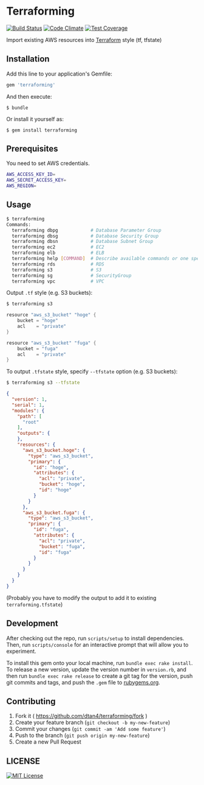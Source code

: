 # Terraforming

[![Build Status](https://travis-ci.org/dtan4/terraforming.svg?branch=master)](https://travis-ci.org/dtan4/terraforming)
[![Code Climate](https://codeclimate.com/github/dtan4/terraforming/badges/gpa.svg)](https://codeclimate.com/github/dtan4/terraforming)
[![Test Coverage](https://codeclimate.com/github/dtan4/terraforming/badges/coverage.svg)](https://codeclimate.com/github/dtan4/terraforming)

Import existing AWS resources into [Terraform](https://terraform.io/) style (tf, tfstate)

## Installation

Add this line to your application's Gemfile:

```ruby
gem 'terraforming'
```

And then execute:

    $ bundle

Or install it yourself as:

    $ gem install terraforming

## Prerequisites

You need to set AWS credentials.

```bash
AWS_ACCESS_KEY_ID=
AWS_SECRET_ACCESS_KEY=
AWS_REGION=
```

## Usage

```bash
$ terraforming
Commands:
  terraforming dbpg            # Database Parameter Group
  terraforming dbsg            # Database Security Group
  terraforming dbsn            # Database Subnet Group
  terraforming ec2             # EC2
  terraforming elb             # ELB
  terraforming help [COMMAND]  # Describe available commands or one specific command
  terraforming rds             # RDS
  terraforming s3              # S3
  terraforming sg              # SecurityGroup
  terraforming vpc             # VPC
```

Output `.tf` style (e.g. S3 buckets):

```bash
$ terraforming s3
```

```go
resource "aws_s3_bucket" "hoge" {
    bucket = "hoge"
    acl    = "private"
}

resource "aws_s3_bucket" "fuga" {
    bucket = "fuga"
    acl    = "private"
}
```

To output `.tfstate` style, specify `--tfstate` option (e.g. S3 buckets):

```bash
$ terraforming s3 --tfstate
```

```json
{
  "version": 1,
  "serial": 1,
  "modules": {
    "path": [
      "root"
    ],
    "outputs": {
    },
    "resources": {
      "aws_s3_bucket.hoge": {
        "type": "aws_s3_bucket",
        "primary": {
          "id": "hoge",
          "attributes": {
            "acl": "private",
            "bucket": "hoge",
            "id": "hoge"
          }
        }
      },
      "aws_s3_bucket.fuga": {
        "type": "aws_s3_bucket",
        "primary": {
          "id": "fuga",
          "attributes": {
            "acl": "private",
            "bucket": "fuga",
            "id": "fuga"
          }
        }
      }
    }
  }
}
```

(Probably you have to modify the output to add it to existing `terraforming.tfstate`)

## Development

After checking out the repo, run `scripts/setup` to install dependencies. Then, run `scripts/console` for an interactive prompt that will allow you to experiment.

To install this gem onto your local machine, run `bundle exec rake install`. To release a new version, update the version number in `version.rb`, and then run `bundle exec rake release` to create a git tag for the version, push git commits and tags, and push the `.gem` file to [rubygems.org](https://rubygems.org).

## Contributing

1. Fork it ( https://github.com/dtan4/terraforming/fork )
2. Create your feature branch (`git checkout -b my-new-feature`)
3. Commit your changes (`git commit -am 'Add some feature'`)
4. Push to the branch (`git push origin my-new-feature`)
5. Create a new Pull Request

## LICENSE

[![MIT License](http://img.shields.io/badge/license-MIT-blue.svg?style=flat)](LICENSE)
